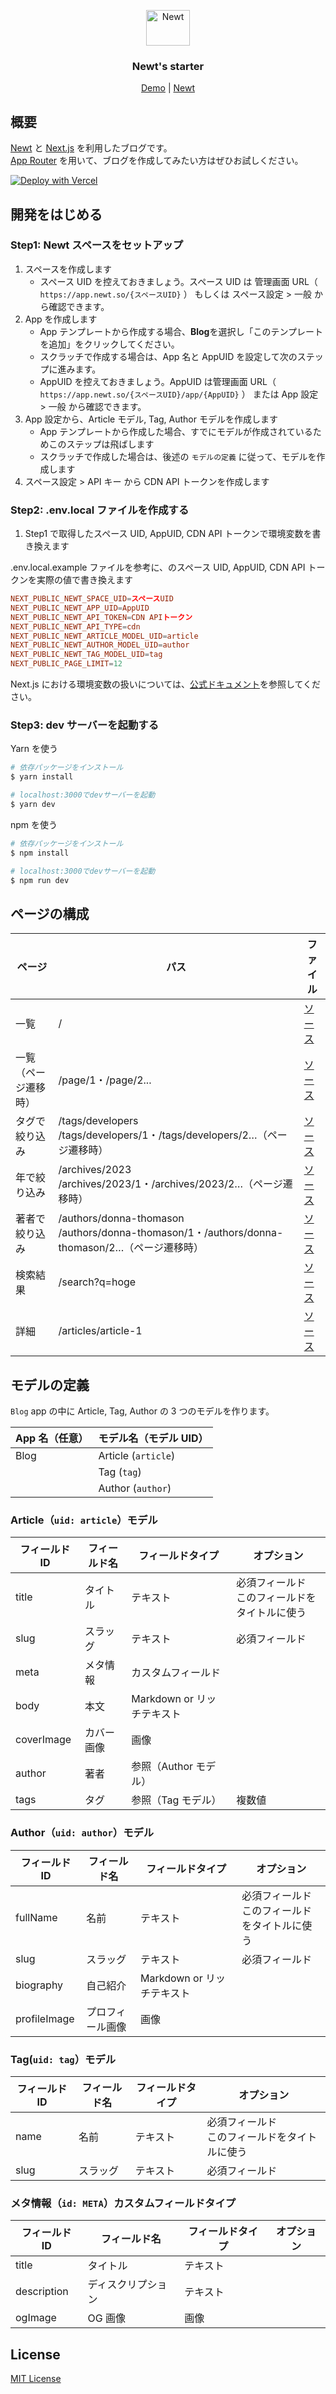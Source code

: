 <p align="center">
  <a href="https://www.newt.so/">
    <img src="https://user-images.githubusercontent.com/3859812/155490725-80ed1f06-996e-407f-8f63-fd54f0acaf14.svg" alt="Newt" width="70" height="57" />
  </a>
</p>
<h3 align="center">
Newt's starter
</h3>
<p align="center">
  <a href="https://newt-starter-nextjs-blog.vercel.app/">Demo</a> | <a href="https://www.newt.so/">Newt</a>
</p>

## 概要

[Newt](https://www.newt.so/) と [Next.js](https://nextjs.org/) を利用したブログです。<br />
[App Router](https://nextjs.org/docs/app) を用いて、ブログを作成してみたい方はぜひお試しください。

[![Deploy with Vercel](https://vercel.com/button)](https://vercel.com/new/clone?repository-url=https%3A%2F%2Fgithub.com%2FNewt-Inc%2Fnewt-starter-nextjs-blog)

## 開発をはじめる

### Step1: Newt スペースをセットアップ

1. スペースを作成します
   - スペース UID を控えておきましょう。スペース UID は 管理画面 URL（ `https://app.newt.so/{スペースUID}` ） もしくは スペース設定 > 一般 から確認できます。
2. App を作成します
   - App テンプレートから作成する場合、**Blog**を選択し「このテンプレートを追加」をクリックしてください。
   - スクラッチで作成する場合は、App 名と AppUID を設定して次のステップに進みます。
   - AppUID を控えておきましょう。AppUID は管理画面 URL（ `https://app.newt.so/{スペースUID}/app/{AppUID}` ） または App 設定 > 一般 から確認できます。
3. App 設定から、Article モデル, Tag, Author モデルを作成します
   - App テンプレートから作成した場合、すでにモデルが作成されているためこのステップは飛ばします
   - スクラッチで作成した場合は、後述の `モデルの定義` に従って、モデルを作成します
4. スペース設定 > API キー から CDN API トークンを作成します

### Step2: .env.local ファイルを作成する

1. Step1 で取得したスペース UID, AppUID, CDN API トークンで環境変数を書き換えます

.env.local.example ファイルを参考に、のスペース UID, AppUID, CDN API トークンを実際の値で書き換えます

```conf
NEXT_PUBLIC_NEWT_SPACE_UID=スペースUID
NEXT_PUBLIC_NEWT_APP_UID=AppUID
NEXT_PUBLIC_NEWT_API_TOKEN=CDN APIトークン
NEXT_PUBLIC_NEWT_API_TYPE=cdn
NEXT_PUBLIC_NEWT_ARTICLE_MODEL_UID=article
NEXT_PUBLIC_NEWT_AUTHOR_MODEL_UID=author
NEXT_PUBLIC_NEWT_TAG_MODEL_UID=tag
NEXT_PUBLIC_PAGE_LIMIT=12
```

Next.js における環境変数の扱いについては、[公式ドキュメント](https://nextjs.org/docs/app/building-your-application/configuring/environment-variables)を参照してください。

### Step3: dev サーバーを起動する

Yarn を使う

```bash
# 依存パッケージをインストール
$ yarn install

# localhost:3000でdevサーバーを起動
$ yarn dev
```

npm を使う

```bash
# 依存パッケージをインストール
$ npm install

# localhost:3000でdevサーバーを起動
$ npm run dev
```

## ページの構成

| ページ                   | パス                                                                                             | ファイル                                                                                                                      |
| ------------------------ | ------------------------------------------------------------------------------------------------ | ----------------------------------------------------------------------------------------------------------------------------- |
| 一覧                     | /                                                                                                | [ソース](https://github.com/Newt-Inc/newt-starter-nextjs-blog/blob/main/app/page.tsx)                                         |
| 一覧<br>（ページ遷移時） | /page/1・/page/2...                                                                              | [ソース](https://github.com/Newt-Inc/newt-starter-nextjs-blog/blob/main/app/page/%5Bpage%5D/page.tsx)                         |
| タグで絞り込み           | /tags/developers<br>/tags/developers/1・/tags/developers/2…（ページ遷移時）                      | [ソース](https://github.com/Newt-Inc/newt-starter-nextjs-blog/blob/main/app/tags/%5Bslug%5D/%5B%5B...page%5D%5D/page.tsx)     |
| 年で絞り込み             | /archives/2023<br>/archives/2023/1・/archives/2023/2…（ページ遷移時）                            | [ソース](https://github.com/Newt-Inc/newt-starter-nextjs-blog/blob/main/app/archives/%5Byear%5D/%5B%5B...page%5D%5D/page.tsx) |
| 著者で絞り込み           | /authors/donna-thomason<br>/authors/donna-thomason/1・/authors/donna-thomason/2…（ページ遷移時） | [ソース](https://github.com/Newt-Inc/newt-starter-nextjs-blog/blob/main/app/authors/%5Bslug%5D/%5B%5B...page%5D%5D/page.tsx)  |
| 検索結果                 | /search?q=hoge                                                                                   | [ソース](https://github.com/Newt-Inc/newt-starter-nextjs-blog/blob/main/app/search/page.tsx)                                  |
| 詳細                     | /articles/article-1                                                                              | [ソース](https://github.com/Newt-Inc/newt-starter-nextjs-blog/blob/main/app/articles/%5Bslug%5D/page.tsx)                     |

## モデルの定義

`Blog` app の中に Article, Tag, Author の 3 つのモデルを作ります。

| App 名（任意） | モデル名（モデル UID） |
| -------------- | ---------------------- |
| Blog           | Article (`article`)    |
|                | Tag (`tag`)            |
|                | Author (`author`)      |

### Article（`uid: article`）モデル

| フィールド ID | フィールド名 | フィールドタイプ           | オプション                                         |
| ------------- | ------------ | -------------------------- | -------------------------------------------------- |
| title         | タイトル     | テキスト                   | 必須フィールド<br />このフィールドをタイトルに使う |
| slug          | スラッグ     | テキスト                   | 必須フィールド                                     |
| meta          | メタ情報     | カスタムフィールド         |                                                    |
| body          | 本文         | Markdown or リッチテキスト |                                                    |
| coverImage    | カバー画像   | 画像                       |                                                    |
| author        | 著者         | 参照（Author モデル）      |                                                    |
| tags          | タグ         | 参照（Tag モデル）         | 複数値                                             |

### Author（`uid: author`）モデル

| フィールド ID | フィールド名     | フィールドタイプ           | オプション                                         |
| ------------- | ---------------- | -------------------------- | -------------------------------------------------- |
| fullName      | 名前             | テキスト                   | 必須フィールド<br />このフィールドをタイトルに使う |
| slug          | スラッグ         | テキスト                   | 必須フィールド                                     |
| biography     | 自己紹介         | Markdown or リッチテキスト |                                                    |
| profileImage  | プロフィール画像 | 画像                       |                                                    |

### Tag(`uid: tag`）モデル

| フィールド ID | フィールド名 | フィールドタイプ | オプション                                         |
| ------------- | ------------ | ---------------- | -------------------------------------------------- |
| name          | 名前         | テキスト         | 必須フィールド<br />このフィールドをタイトルに使う |
| slug          | スラッグ     | テキスト         | 必須フィールド                                     |

### メタ情報（`id: META`）カスタムフィールドタイプ

| フィールド ID | フィールド名       | フィールドタイプ | オプション |
| ------------- | ------------------ | ---------------- | ---------- |
| title         | タイトル           | テキスト         |            |
| description   | ディスクリプション | テキスト         |            |
| ogImage       | OG 画像            | 画像             |            |

## License

[MIT License](https://github.com/Newt-Inc/newt-starter-nextjs-blog/blob/main/LICENSE)

